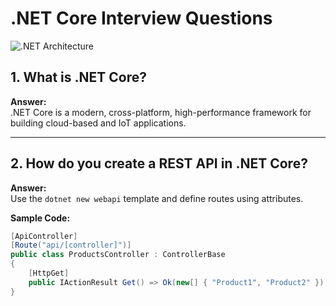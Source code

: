 # .NET Core Interview Questions

![.NET Architecture](../assets/dotnet-architecture.png)

## 1. What is .NET Core?
**Answer:**  
.NET Core is a modern, cross-platform, high-performance framework for building cloud-based and IoT applications.

---

## 2. How do you create a REST API in .NET Core?
**Answer:**  
Use the `dotnet new webapi` template and define routes using attributes.

**Sample Code:**
```csharp
[ApiController]
[Route("api/[controller]")]
public class ProductsController : ControllerBase
{
    [HttpGet]
    public IActionResult Get() => Ok(new[] { "Product1", "Product2" });
}
```
